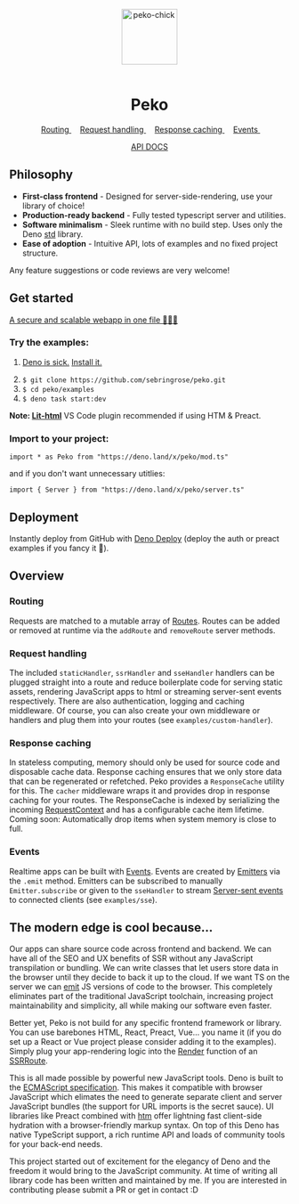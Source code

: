 <p align="center">
    <img 
        height="100px"
        width="100px"
        style="margin: 1rem auto;"
        src="https://raw.githubusercontent.com/sebringrose/peko/main/examples/preact/src/assets/twemoji_chick.svg" alt="peko-chick" 
    />
</p>
<h1 align="center">Peko</h1>

<p align="center">
    <span>
        &nbsp;
        <a href="#routing">
            Routing
        </a>
        &nbsp;
    </span>
    <span>
        &nbsp;
        <a href="#request-handling">
            Request handling
        </a>
        &nbsp;
    </span>
    <span>
        &nbsp;
        <a href="#response-caching">
            Response caching
        </a>
        &nbsp;
    </span>
    <span>
        &nbsp;
        <a href="#events">
            Events
        </a>
        &nbsp;
    </span>
</p>

<p align="center">
    <a href="https://doc.deno.land/https://deno.land/x/peko/mod.ts">
        API DOCS
    </a>
</p>

<h2>Philosophy</h2>
<ul>
    <li>
        <strong>First-class frontend</strong> - Designed for server-side-rendering, use your library of choice! 
    </li>
    <li>
        <strong>Production-ready backend</strong> - Fully tested typescript server and utilities.
    </li>
    <li>
        <strong>Software minimalism</strong> - Sleek runtime with no build step. Uses only the Deno <a href="https://deno.land/std">std</a> library.
    </li>
    <li>
        <strong>Ease of adoption</strong> - Intuitive API, lots of examples and no fixed project structure.
    </li>
</ul>
<p>
    Any feature suggestions or code reviews are very welcome!
</p>

<h2>Get started</h2>
<a href="https://github.com/sebringrose/peko/blob/main/examples/auth/app.ts">
    <p>A secure and scalable webapp in one file 🧑‍💻🌠</p>
</a>

<h3>Try the examples:</h3>
<ol>
    <li>
        <p><a href="#cool">Deno is sick.</a> <a href="https://deno.land/manual/getting_started/installation">Install it.</a></p>
    </li>
    <li>
        <code>$ git clone https://github.com/sebringrose/peko.git</code>
    </li>
    <li>
        <code>$ cd peko/examples</code>
    </li>
    <li>
        <code>$ deno task start:dev</code>
    </li>
</ol>
<p>
    <strong>Note: <a href="https://marketplace.visualstudio.com/items?itemName=bierner.lit-html">Lit-html</a></strong> VS Code plugin recommended if using HTM & Preact.
</p>

<h3>Import to your project:</h3>
<p><code>import * as Peko from "https://deno.land/x/peko/mod.ts"</code></p>
<p>and if you don't want unnecessary utitlies:</p>
<p><code>import { Server } from "https://deno.land/x/peko/server.ts"</code></p>

<h2>Deployment</h2>

Instantly deploy from GitHub with <a href="https://dash.deno.com/projects">Deno Deploy</a> (deploy the auth or preact examples if you fancy it 💖).

<h2>Overview</h2>

<h3 id="#routing">Routing</h3>
<p>
    Requests are matched to a mutable array of <a href="https://doc.deno.land/https://deno.land/x/peko/lib/server.ts/~/Route">Routes</a>. Routes can be added or removed at runtime via the <code>addRoute</code> and <code>removeRoute</code> server methods.
</p>

<h3 id="request-handling">Request handling</h3>
<p>
    The included <code>staticHandler</code>, <code>ssrHandler</code> and <code>sseHandler</code> handlers can be plugged straight into a route and reduce boilerplate code for serving static assets, rendering JavaScript apps to html or streaming server-sent events respectively. There are also authentication, logging and caching middleware. Of course, you can also create your own middleware or handlers and plug them into your routes (see <code>examples/custom-handler</code>).
</p>

<h3 id="response-caching">Response caching</h3>
<p>
    In stateless computing, memory should only be used for source code and disposable cache data. Response caching ensures that we only store data that can be regenerated or refetched. Peko provides a <code>ResponseCache</code> utility for this. The <code>cacher</code> middleware wraps it and provides drop in response caching for your routes. The ResponseCache is indexed by serializing the incoming <a href="https://doc.deno.land/https://deno.land/x/peko/lib/server.ts/~/RequestContext">RequestContext</a> and has a configurable cache item lifetime. Coming soon: Automatically drop items when system memory is close to full. 
</p>

<h3 id="#events">Events</h3>
<p>
    Realtime apps can be built with <a href="https://doc.deno.land/https://deno.land/x/peko/lib/server.ts/~/Event">Events</a>. Events are created by <a href="https://doc.deno.land/https://deno.land/x/peko/lib/utils/emitter.ts/~/Emitter">Emitters</a> via the <code>.emit</code> method. Emitters can be subscribed to manually <code>Emitter.subscribe</code> or given to the <code>sseHandler</code> to stream <a href="https://developer.mozilla.org/en-US/docs/Web/API/Server-sent_events">Server-sent events</a> to connected clients (see <code>examples/sse</code>).
</p>

<h2 id="cool">The modern edge is cool because...</h2>
<p>
    Our apps can share source code across frontend and backend. We can have all of the SEO and UX benefits of SSR without any JavaScript transpilation or bundling. We can write classes that let users store data in the browser until they decide to back it up to the cloud. If we want TS on the server we can <a href="https://github.com/denoland/deno_emit">emit</a> JS versions of code to the browser. This completely eliminates part of the traditional JavaScript toolchain, increasing project maintainability and simplicity, all while making our software even faster.
</p>
<p>
    Better yet, Peko is not build for any specific frontend framework or library. You can use barebones HTML, React, Preact, Vue... you name it (if you do set up a React or Vue project please consider adding it to the examples). Simply plug your app-rendering logic into the <a href="https://doc.deno.land/https://deno.land/x/peko/lib/handlers/ssr.ts/~/Render">Render</a> function of an <a href="https://doc.deno.land/https://deno.land/x/peko/lib/handlers/ssr.ts/~/SSRRoute">SSRRoute</a>.
</p>
<p>
    This is all made possible by powerful new JavaScript tools. Deno is built to the <a href="https://tc39.es/">ECMAScript specification</a>. This makes it compatible with browser JavaScript which elimates the need to generate separate client and server JavaScript bundles (the support for URL imports is the secret sauce). UI libraries like Preact combined with <a href="https://github.com/developit/htm">htm</a> offer lightning fast client-side hydration with a browser-friendly markup syntax. On top of this Deno has native TypeScript support, a rich runtime API and loads of community tools for your back-end needs.
</p>

<p>This project started out of excitement for the elegancy of Deno and the freedom it would bring to the JavaScript community. At time of writing all library code has been written and maintained by me. If you are interested in contributing please submit a PR or get in contact :D</p>
